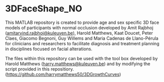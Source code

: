 # 3DFaceShape_NO
This MATLAB repository is created to provide age and sex specific 3D face models of participants with normal occlusion developed by Amit Rajbhoj (amitarvind.rajbhoj@kuleuven.be), Harold Matthews, Kaat Doucet, Peter Claes, Giacomo Begnoni, Guy Willems and Maria Cadenas de Llano-Pérula for clinicians and researchers to facilitate diagnosis and treatment planning in disciplines focused on facial alterations. 

The files within this repository can be used with the tool box developed by Harold Matthews (harry.matthews@kuleuven.be) and by modifying the script provided in this repositiory.
(https://github.com/harrymatthews50/3DGrowthCurves)
